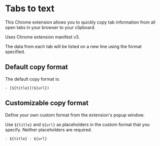 # Tabs to text

This Chrome extension allows you to quickly copy tab information from all open tabs in your browser to your clipboard.

Uses Chrome extension manifest v3.

The data from each tab will be listed on a new line using the format specified.

## Default copy format

The default copy format is:

```
- [${title}](${url})
```

## Customizable copy format

Define your own custom format from the extension's popup window.

Use `${title}` and `${url}` as placeholders in the custom format that you specify. Neither placeholders are required.

```
- ${title} - ${url}
```
